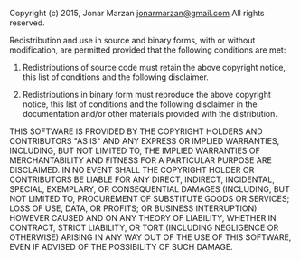 Copyright (c) 2015, Jonar Marzan <jonarmarzan@gmail.com>
All rights reserved.

Redistribution and use in source and binary forms, with or without modification, 
are permitted provided that the following conditions are met:

 1. Redistributions of source code must retain the above copyright notice, 
    this list of conditions and the following disclaimer.

 2. Redistributions in binary form must reproduce the above copyright notice, 
    this list of conditions and the following disclaimer in the documentation and/or 
    other materials provided with the distribution.

THIS SOFTWARE IS PROVIDED BY THE COPYRIGHT HOLDERS AND CONTRIBUTORS "AS IS" AND 
ANY EXPRESS OR IMPLIED WARRANTIES, INCLUDING, BUT NOT LIMITED TO, THE IMPLIED WARRANTIES 
OF MERCHANTABILITY AND FITNESS FOR A PARTICULAR PURPOSE ARE DISCLAIMED. IN NO EVENT 
SHALL THE COPYRIGHT HOLDER OR CONTRIBUTORS BE LIABLE FOR ANY DIRECT, INDIRECT, INCIDENTAL,
SPECIAL, EXEMPLARY, OR CONSEQUENTIAL DAMAGES (INCLUDING, BUT NOT LIMITED TO, PROCUREMENT OF
SUBSTITUTE GOODS OR SERVICES; LOSS OF USE, DATA, OR PROFITS; OR BUSINESS INTERRUPTION) 
HOWEVER CAUSED AND ON ANY THEORY OF LIABILITY, WHETHER IN CONTRACT, STRICT LIABILITY, OR 
TORT (INCLUDING NEGLIGENCE OR OTHERWISE) ARISING IN ANY WAY OUT OF THE USE OF THIS SOFTWARE, 
EVEN IF ADVISED OF THE POSSIBILITY OF SUCH DAMAGE.
